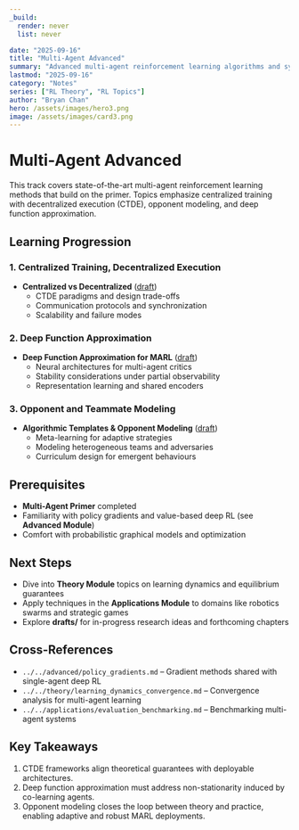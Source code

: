 ```yaml
---
_build:
  render: never
  list: never

date: "2025-09-16"
title: "Multi-Agent Advanced"
summary: "Advanced multi-agent reinforcement learning algorithms and system designs"
lastmod: "2025-09-16"
category: "Notes"
series: ["RL Theory", "RL Topics"]
author: "Bryan Chan"
hero: /assets/images/hero3.png
image: /assets/images/card3.png
---
```


# Multi-Agent Advanced

This track covers state-of-the-art multi-agent reinforcement learning methods that build on the primer. Topics emphasize centralized training with decentralized execution (CTDE), opponent modeling, and deep function approximation.

## Learning Progression

### 1. Centralized Training, Decentralized Execution
- **Centralized vs Decentralized** ([draft](../../../drafts/topics/multi-agent-rl/centralized-decentralized.md))
  - CTDE paradigms and design trade-offs
  - Communication protocols and synchronization
  - Scalability and failure modes

### 2. Deep Function Approximation
- **Deep Function Approximation for MARL** ([draft](../../../drafts/topics/multi-agent-rl/deep-function-approximation.md))
  - Neural architectures for multi-agent critics
  - Stability considerations under partial observability
  - Representation learning and shared encoders

### 3. Opponent and Teammate Modeling
- **Algorithmic Templates & Opponent Modeling** ([draft](../../../drafts/topics/multi-agent-rl/opponent-modeling.md))
  - Meta-learning for adaptive strategies
  - Modeling heterogeneous teams and adversaries
  - Curriculum design for emergent behaviours

## Prerequisites
- **Multi-Agent Primer** completed
- Familiarity with policy gradients and value-based deep RL (see **Advanced Module**)
- Comfort with probabilistic graphical models and optimization

## Next Steps
- Dive into **Theory Module** topics on learning dynamics and equilibrium guarantees
- Apply techniques in the **Applications Module** to domains like robotics swarms and strategic games
- Explore **drafts/** for in-progress research ideas and forthcoming chapters

## Cross-References
- `../../advanced/policy_gradients.md` – Gradient methods shared with single-agent deep RL
- `../../theory/learning_dynamics_convergence.md` – Convergence analysis for multi-agent learning
- `../../applications/evaluation_benchmarking.md` – Benchmarking multi-agent systems

## Key Takeaways
1. CTDE frameworks align theoretical guarantees with deployable architectures.
2. Deep function approximation must address non-stationarity induced by co-learning agents.
3. Opponent modeling closes the loop between theory and practice, enabling adaptive and robust MARL deployments.
